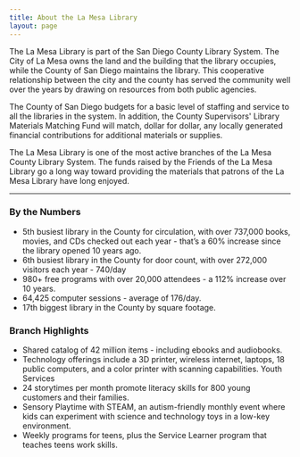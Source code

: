```yaml
---
title: About the La Mesa Library
layout: page
---
```


<p>The La Mesa Library is part of the San Diego County Library System. The City of La Mesa owns the land and the building
    that the library occupies, while the County of San Diego maintains the library. This cooperative relationship between
    the city and the county has served the community well over the years by drawing on resources from both public agencies.</p>
<p>The County of San Diego budgets for a basic level of staffing and service to all the libraries in the system. In
    addition, the County Supervisors' Library Materials Matching Fund will match, dollar for dollar, any locally generated
    financial contributions for additional materials or supplies.</p>
<p class="box-info">The La Mesa Library is one of the most active branches of the La Mesa County Library System. The funds raised by
    the Friends of the La Mesa Library go a long way toward providing the materials that patrons of the La Mesa Library
    have long enjoyed.</p>

<hr>

### By the Numbers

- 5th busiest library in the County for circulation, with over 737,000 books, movies, and CDs checked out each year - that’s a 60% increase since the library opened 10 years ago.
- 6th busiest library in the County for door count, with over 272,000 visitors each year - 740/day
- 980+ free programs with over 20,000 attendees - a 112% increase over 10 years.
- 64,425 computer sessions - average of 176/day.
- 17th biggest library in the County by square footage.

### Branch Highlights

- Shared catalog of 42 million items - including ebooks and audiobooks.
- Technology offerings include a 3D printer, wireless internet, laptops, 18 public computers, and a
color printer with scanning capabilities.
Youth Services
- 24 storytimes per month promote literacy skills for 800 young customers and their families.
- Sensory Playtime with STEAM, an autism-friendly monthly event where kids can experiment with
science and technology toys in a low-key environment.
- Weekly programs for teens, plus the Service Learner program that teaches teens work skills.